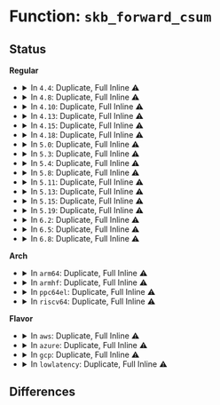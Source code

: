 # Function: <code>skb_forward_csum</code>

## Status
<b>Regular</b>
<ul>
<li>
<details>
<summary>In <code>4.4</code>: Duplicate, Full Inline ⚠️</summary>

**Collision:** Static Duplication

**Inline:** Full

**Transformation:** False

**Instances:**

```
In net/ipv4/ip_forward.c (ffffffff8175a7ce)
Location: include/linux/skbuff.h:3525
Inline: True
Inline callers:
  - net/ipv4/ip_forward.c:ip_forward
```
```
In net/ipv6/ip6_output.c (ffffffff817c693e)
Location: include/linux/skbuff.h:3525
Inline: True
Inline callers:
  - net/ipv6/ip6_output.c:ip6_forward
```
</details>
</li>
<li>
<details>
<summary>In <code>4.8</code>: Duplicate, Full Inline ⚠️</summary>

**Collision:** Static Duplication

**Inline:** Full

**Transformation:** False

**Instances:**

```
In net/ipv4/ip_forward.c (ffffffff817c6b8c)
Location: include/linux/skbuff.h:3745
Inline: True
Inline callers:
  - net/ipv4/ip_forward.c:ip_forward
```
```
In net/ipv6/ip6_output.c (ffffffff81833a3e)
Location: include/linux/skbuff.h:3745
Inline: True
Inline callers:
  - net/ipv6/ip6_output.c:ip6_forward
```
</details>
</li>
<li>
<details>
<summary>In <code>4.10</code>: Duplicate, Full Inline ⚠️</summary>

**Collision:** Static Duplication

**Inline:** Full

**Transformation:** False

**Instances:**

```
In net/ipv4/ip_forward.c (ffffffff817f668c)
Location: include/linux/skbuff.h:3804
Inline: True
Inline callers:
  - net/ipv4/ip_forward.c:ip_forward
```
```
In net/ipv6/ip6_output.c (ffffffff818654b8)
Location: include/linux/skbuff.h:3804
Inline: True
Inline callers:
  - net/ipv6/ip6_output.c:ip6_forward
```
</details>
</li>
<li>
<details>
<summary>In <code>4.13</code>: Duplicate, Full Inline ⚠️</summary>

**Collision:** Static Duplication

**Inline:** Full

**Transformation:** False

**Instances:**

```
In net/ipv4/ip_forward.c (ffffffff81816aa1)
Location: include/linux/skbuff.h:3868
Inline: True
Inline callers:
  - net/ipv4/ip_forward.c:ip_forward
```
```
In net/ipv6/ip6_output.c (ffffffff81889c9a)
Location: include/linux/skbuff.h:3868
Inline: True
Inline callers:
  - net/ipv6/ip6_output.c:ip6_forward
```
</details>
</li>
<li>
<details>
<summary>In <code>4.15</code>: Duplicate, Full Inline ⚠️</summary>

**Collision:** Static Duplication

**Inline:** Full

**Transformation:** False

**Instances:**

```
In net/ipv4/ip_forward.c (ffffffff81895c61)
Location: include/linux/skbuff.h:4059
Inline: True
Inline callers:
  - net/ipv4/ip_forward.c:ip_forward
```
```
In net/ipv6/ip6_output.c (ffffffff8190ae8a)
Location: include/linux/skbuff.h:4059
Inline: True
Inline callers:
  - net/ipv6/ip6_output.c:ip6_forward
```
```
In net/ipv6/seg6_local.c (ffffffff8194fd46)
Location: include/linux/skbuff.h:4059
Inline: True
Inline callers:
  - net/ipv6/seg6_local.c:input_action_end_dx2
```
</details>
</li>
<li>
<details>
<summary>In <code>4.18</code>: Duplicate, Full Inline ⚠️</summary>

**Collision:** Static Duplication

**Inline:** Full

**Transformation:** False

**Instances:**

```
In net/ipv4/ip_forward.c (ffffffff818e9f21)
Location: include/linux/skbuff.h:4091
Inline: True
Inline callers:
  - net/ipv4/ip_forward.c:ip_forward
```
```
In net/ipv6/ip6_output.c (ffffffff8196238a)
Location: include/linux/skbuff.h:4091
Inline: True
Inline callers:
  - net/ipv6/ip6_output.c:ip6_forward
```
```
In net/ipv6/seg6_local.c (ffffffff819a8be8)
Location: include/linux/skbuff.h:4091
Inline: True
Inline callers:
  - net/ipv6/seg6_local.c:input_action_end_dx2
```
</details>
</li>
<li>
<details>
<summary>In <code>5.0</code>: Duplicate, Full Inline ⚠️</summary>

**Collision:** Static Duplication

**Inline:** Full

**Transformation:** False

**Instances:**

```
In net/ipv4/ip_forward.c (ffffffff81917343)
Location: include/linux/skbuff.h:4260
Inline: True
Inline callers:
  - net/ipv4/ip_forward.c:ip_forward
```
```
In net/ipv6/ip6_output.c (ffffffff81997359)
Location: include/linux/skbuff.h:4260
Inline: True
Inline callers:
  - net/ipv6/ip6_output.c:ip6_forward
```
```
In net/ipv6/seg6_local.c (ffffffff819df70f)
Location: include/linux/skbuff.h:4260
Inline: True
Inline callers:
  - net/ipv6/seg6_local.c:input_action_end_dx2
```
</details>
</li>
<li>
<details>
<summary>In <code>5.3</code>: Duplicate, Full Inline ⚠️</summary>

**Collision:** Static Duplication

**Inline:** Full

**Transformation:** False

**Instances:**

```
In net/ipv4/ip_forward.c (ffffffff81979278)
Location: include/linux/skbuff.h:4367
Inline: True
Inline callers:
  - net/ipv4/ip_forward.c:ip_forward
```
```
In net/ipv6/ip6_output.c (ffffffff81a03334)
Location: include/linux/skbuff.h:4367
Inline: True
Inline callers:
  - net/ipv6/ip6_output.c:ip6_forward
```
```
In net/ipv6/seg6_local.c (ffffffff81a4e2ae)
Location: include/linux/skbuff.h:4367
Inline: True
Inline callers:
  - net/ipv6/seg6_local.c:input_action_end_dx2
```
</details>
</li>
<li>
<details>
<summary>In <code>5.4</code>: Duplicate, Full Inline ⚠️</summary>

**Collision:** Static Duplication

**Inline:** Full

**Transformation:** False

**Instances:**

```
In net/ipv4/ip_forward.c (ffffffff819afbe8)
Location: include/linux/skbuff.h:4451
Inline: True
Inline callers:
  - net/ipv4/ip_forward.c:ip_forward
```
```
In net/ipv6/ip6_output.c (ffffffff81a39f04)
Location: include/linux/skbuff.h:4451
Inline: True
Inline callers:
  - net/ipv6/ip6_output.c:ip6_forward
```
```
In net/ipv6/seg6_local.c (ffffffff81a84f0e)
Location: include/linux/skbuff.h:4451
Inline: True
Inline callers:
  - net/ipv6/seg6_local.c:input_action_end_dx2
```
</details>
</li>
<li>
<details>
<summary>In <code>5.8</code>: Duplicate, Full Inline ⚠️</summary>

**Collision:** Static Duplication

**Inline:** Full

**Transformation:** False

**Instances:**

```
In net/ipv4/ip_forward.c (ffffffff81a99ab8)
Location: include/linux/skbuff.h:4491
Inline: True
Inline callers:
  - net/ipv4/ip_forward.c:ip_forward
```
```
In net/ipv6/ip6_output.c (ffffffff81b2f739)
Location: include/linux/skbuff.h:4491
Inline: True
Inline callers:
  - net/ipv6/ip6_output.c:ip6_forward
```
```
In net/ipv6/seg6_local.c (ffffffff81b7ff8e)
Location: include/linux/skbuff.h:4491
Inline: True
Inline callers:
  - net/ipv6/seg6_local.c:input_action_end_dx2
```
</details>
</li>
<li>
<details>
<summary>In <code>5.11</code>: Duplicate, Full Inline ⚠️</summary>

**Collision:** Static Duplication

**Inline:** Full

**Transformation:** False

**Instances:**

```
In net/ipv4/ip_forward.c (ffffffff81aa3a08)
Location: include/linux/skbuff.h:4520
Inline: True
Inline callers:
  - net/ipv4/ip_forward.c:ip_forward
```
```
In net/ipv6/ip6_output.c (ffffffff81b3e18c)
Location: include/linux/skbuff.h:4520
Inline: True
Inline callers:
  - net/ipv6/ip6_output.c:ip6_forward
```
```
In net/ipv6/seg6_local.c (ffffffff81b8f40e)
Location: include/linux/skbuff.h:4520
Inline: True
Inline callers:
  - net/ipv6/seg6_local.c:input_action_end_dx2
```
</details>
</li>
<li>
<details>
<summary>In <code>5.13</code>: Duplicate, Full Inline ⚠️</summary>

**Collision:** Static Duplication

**Inline:** Full

**Transformation:** False

**Instances:**

```
In net/ipv4/ip_forward.c (ffffffff81a8eaee)
Location: include/linux/skbuff.h:4584
Inline: True
Inline callers:
  - net/ipv4/ip_forward.c:ip_forward
```
```
In net/ipv6/ip6_output.c (ffffffff81b2c914)
Location: include/linux/skbuff.h:4584
Inline: True
Inline callers:
  - net/ipv6/ip6_output.c:ip6_forward
```
```
In net/ipv6/seg6_local.c (ffffffff81b7e181)
Location: include/linux/skbuff.h:4584
Inline: True
Inline callers:
  - net/ipv6/seg6_local.c:input_action_end_dx2
```
</details>
</li>
<li>
<details>
<summary>In <code>5.15</code>: Duplicate, Full Inline ⚠️</summary>

**Collision:** Static Duplication

**Inline:** Full

**Transformation:** False

**Instances:**

```
In net/ipv4/ip_forward.c (ffffffff81b49cfd)
Location: include/linux/skbuff.h:4623
Inline: True
Inline callers:
  - net/ipv4/ip_forward.c:ip_forward
```
```
In net/ipv6/ip6_output.c (ffffffff81bf2a5d)
Location: include/linux/skbuff.h:4623
Inline: True
Inline callers:
  - net/ipv6/ip6_output.c:ip6_forward
```
```
In net/ipv6/seg6_local.c (ffffffff81c497a1)
Location: include/linux/skbuff.h:4623
Inline: True
Inline callers:
  - net/ipv6/seg6_local.c:input_action_end_dx2
```
</details>
</li>
<li>
<details>
<summary>In <code>5.19</code>: Duplicate, Full Inline ⚠️</summary>

**Collision:** Static Duplication

**Inline:** Full

**Transformation:** False

**Instances:**

```
In net/ipv4/ip_forward.c (ffffffff81cd723a)
Location: include/linux/skbuff.h:5045
Inline: True
Inline callers:
  - net/ipv4/ip_forward.c:ip_forward
```
```
In net/ipv6/ip6_output.c (ffffffff81d8b621)
Location: include/linux/skbuff.h:5045
Inline: True
Inline callers:
  - net/ipv6/ip6_output.c:ip6_forward
```
```
In net/ipv6/seg6_local.c (ffffffff81de8f83)
Location: include/linux/skbuff.h:5045
Inline: True
Inline callers:
  - net/ipv6/seg6_local.c:input_action_end_dx2
```
</details>
</li>
<li>
<details>
<summary>In <code>6.2</code>: Duplicate, Full Inline ⚠️</summary>

**Collision:** Static Duplication

**Inline:** Full

**Transformation:** False

**Instances:**

```
In net/ipv4/ip_forward.c (ffffffff81e9785b)
Location: include/linux/skbuff.h:4941
Inline: True
Inline callers:
  - net/ipv4/ip_forward.c:ip_forward
```
```
In net/ipv6/ip6_output.c (ffffffff81f5964d)
Location: include/linux/skbuff.h:4941
Inline: True
Inline callers:
  - net/ipv6/ip6_output.c:ip6_forward
```
```
In net/ipv6/seg6_local.c (ffffffff81fbc6b3)
Location: include/linux/skbuff.h:4941
Inline: True
Inline callers:
  - net/ipv6/seg6_local.c:input_action_end_dx2
```
</details>
</li>
<li>
<details>
<summary>In <code>6.5</code>: Duplicate, Full Inline ⚠️</summary>

**Collision:** Static Duplication

**Inline:** Full

**Transformation:** False

**Instances:**

```
In net/ipv4/ip_forward.c (ffffffff81ef6098)
Location: include/linux/skbuff.h:4904
Inline: True
Inline callers:
  - net/ipv4/ip_forward.c:ip_forward
```
```
In net/ipv6/ip6_output.c (ffffffff81fb92fe)
Location: include/linux/skbuff.h:4904
Inline: True
Inline callers:
  - net/ipv6/ip6_output.c:ip6_forward
```
```
In net/ipv6/seg6_local.c (ffffffff8201cfa3)
Location: include/linux/skbuff.h:4904
Inline: True
Inline callers:
  - net/ipv6/seg6_local.c:input_action_end_dx2
```
</details>
</li>
<li>
<details>
<summary>In <code>6.8</code>: Duplicate, Full Inline ⚠️</summary>

**Collision:** Static Duplication

**Inline:** Full

**Transformation:** False

**Instances:**

```
In net/ipv4/ip_forward.c (ffffffff81fba028)
Location: include/linux/skbuff.h:4944
Inline: True
Inline callers:
  - net/ipv4/ip_forward.c:ip_forward
```
```
In net/ipv6/ip6_output.c (ffffffff8208687e)
Location: include/linux/skbuff.h:4944
Inline: True
Inline callers:
  - net/ipv6/ip6_output.c:ip6_forward
```
```
In net/ipv6/seg6_local.c (ffffffff820ebf86)
Location: include/linux/skbuff.h:4944
Inline: True
Inline callers:
  - net/ipv6/seg6_local.c:input_action_end_dx2
```
</details>
</li>
</ul>
<b>Arch</b>
<ul>
<li>
<details>
<summary>In <code>arm64</code>: Duplicate, Full Inline ⚠️</summary>

**Collision:** Static Duplication

**Inline:** Full

**Transformation:** False

**Instances:**

```
In net/ipv4/ip_forward.c (ffff800010c602a0)
Location: include/linux/skbuff.h:4451
Inline: True
Inline callers:
  - net/ipv4/ip_forward.c:ip_forward
```
```
In net/ipv6/ip6_output.c (ffff800010cfae9c)
Location: include/linux/skbuff.h:4451
Inline: True
Inline callers:
  - net/ipv6/ip6_output.c:ip6_forward
```
```
In net/ipv6/seg6_local.c (ffff800010d50fa0)
Location: include/linux/skbuff.h:4451
Inline: True
Inline callers:
  - net/ipv6/seg6_local.c:input_action_end_dx2
```
</details>
</li>
<li>
<details>
<summary>In <code>armhf</code>: Duplicate, Full Inline ⚠️</summary>

**Collision:** Static Duplication

**Inline:** Full

**Transformation:** False

**Instances:**

```
In net/ipv4/ip_forward.c (c0d6fb58)
Location: include/linux/skbuff.h:4451
Inline: True
Inline callers:
  - net/ipv4/ip_forward.c:ip_forward
```
```
In net/ipv6/ip6_output.c (c0e017a4)
Location: include/linux/skbuff.h:4451
Inline: True
Inline callers:
  - net/ipv6/ip6_output.c:ip6_forward
```
```
In net/ipv6/seg6_local.c (c0e51b20)
Location: include/linux/skbuff.h:4451
Inline: True
Inline callers:
  - net/ipv6/seg6_local.c:input_action_end_dx2
```
</details>
</li>
<li>
<details>
<summary>In <code>ppc64el</code>: Duplicate, Full Inline ⚠️</summary>

**Collision:** Static Duplication

**Inline:** Full

**Transformation:** False

**Instances:**

```
In net/ipv4/ip_forward.c (c000000000d631a8)
Location: include/linux/skbuff.h:4451
Inline: True
Inline callers:
  - net/ipv4/ip_forward.c:ip_forward
```
```
In net/ipv6/ip6_output.c (c000000000e2233c)
Location: include/linux/skbuff.h:4451
Inline: True
Inline callers:
  - net/ipv6/ip6_output.c:ip6_forward
```
```
In net/ipv6/seg6_local.c (c000000000e88ec4)
Location: include/linux/skbuff.h:4451
Inline: True
Inline callers:
  - net/ipv6/seg6_local.c:input_action_end_dx2
```
</details>
</li>
<li>
<details>
<summary>In <code>riscv64</code>: Duplicate, Full Inline ⚠️</summary>

**Collision:** Static Duplication

**Inline:** Full

**Transformation:** False

**Instances:**

```
In net/ipv4/ip_forward.c (ffffffe0007c854a)
Location: include/linux/skbuff.h:4451
Inline: True
Inline callers:
  - net/ipv4/ip_forward.c:ip_forward
```
```
In net/ipv6/ip6_output.c (ffffffe000845a32)
Location: include/linux/skbuff.h:4451
Inline: True
Inline callers:
  - net/ipv6/ip6_output.c:ip6_forward
```
```
In net/ipv6/seg6_local.c (ffffffe000889244)
Location: include/linux/skbuff.h:4451
Inline: True
Inline callers:
  - net/ipv6/seg6_local.c:input_action_end_dx2
```
</details>
</li>
</ul>
<b>Flavor</b>
<ul>
<li>
<details>
<summary>In <code>aws</code>: Duplicate, Full Inline ⚠️</summary>

**Collision:** Static Duplication

**Inline:** Full

**Transformation:** False

**Instances:**

```
In net/ipv4/ip_forward.c (ffffffff8194fa58)
Location: include/linux/skbuff.h:4451
Inline: True
Inline callers:
  - net/ipv4/ip_forward.c:ip_forward
```
```
In net/ipv6/ip6_output.c (ffffffff819d9594)
Location: include/linux/skbuff.h:4451
Inline: True
Inline callers:
  - net/ipv6/ip6_output.c:ip6_forward
```
```
In net/ipv6/seg6_local.c (ffffffff81a2459e)
Location: include/linux/skbuff.h:4451
Inline: True
Inline callers:
  - net/ipv6/seg6_local.c:input_action_end_dx2
```
</details>
</li>
<li>
<details>
<summary>In <code>azure</code>: Duplicate, Full Inline ⚠️</summary>

**Collision:** Static Duplication

**Inline:** Full

**Transformation:** False

**Instances:**

```
In net/ipv4/ip_forward.c (ffffffff81909548)
Location: include/linux/skbuff.h:4451
Inline: True
Inline callers:
  - net/ipv4/ip_forward.c:ip_forward
```
```
In net/ipv6/ip6_output.c (ffffffff81996354)
Location: include/linux/skbuff.h:4451
Inline: True
Inline callers:
  - net/ipv6/ip6_output.c:ip6_forward
```
```
In net/ipv6/seg6_local.c (ffffffff819e135e)
Location: include/linux/skbuff.h:4451
Inline: True
Inline callers:
  - net/ipv6/seg6_local.c:input_action_end_dx2
```
</details>
</li>
<li>
<details>
<summary>In <code>gcp</code>: Duplicate, Full Inline ⚠️</summary>

**Collision:** Static Duplication

**Inline:** Full

**Transformation:** False

**Instances:**

```
In net/ipv4/ip_forward.c (ffffffff819ba228)
Location: include/linux/skbuff.h:4451
Inline: True
Inline callers:
  - net/ipv4/ip_forward.c:ip_forward
```
```
In net/ipv6/ip6_output.c (ffffffff81a44014)
Location: include/linux/skbuff.h:4451
Inline: True
Inline callers:
  - net/ipv6/ip6_output.c:ip6_forward
```
```
In net/ipv6/seg6_local.c (ffffffff81a8f01e)
Location: include/linux/skbuff.h:4451
Inline: True
Inline callers:
  - net/ipv6/seg6_local.c:input_action_end_dx2
```
</details>
</li>
<li>
<details>
<summary>In <code>lowlatency</code>: Duplicate, Full Inline ⚠️</summary>

**Collision:** Static Duplication

**Inline:** Full

**Transformation:** False

**Instances:**

```
In net/ipv4/ip_forward.c (ffffffff819c3b18)
Location: include/linux/skbuff.h:4451
Inline: True
Inline callers:
  - net/ipv4/ip_forward.c:ip_forward
```
```
In net/ipv6/ip6_output.c (ffffffff81a4fcb5)
Location: include/linux/skbuff.h:4451
Inline: True
Inline callers:
  - net/ipv6/ip6_output.c:ip6_forward
```
```
In net/ipv6/seg6_local.c (ffffffff81a9bd9e)
Location: include/linux/skbuff.h:4451
Inline: True
Inline callers:
  - net/ipv6/seg6_local.c:input_action_end_dx2
```
</details>
</li>
</ul>

## Differences
